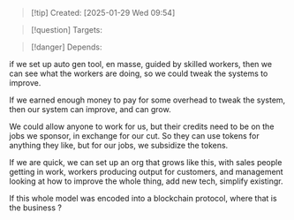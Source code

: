 
>[!tip] Created: [2025-01-29 Wed 09:54]

>[!question] Targets: 

>[!danger] Depends: 

if we set up auto gen tool, en masse, guided by skilled workers, then we can see what the workers are doing, so we could tweak the systems to improve.

If we earned enough money to pay for some overhead to tweak the system, then our system can improve, and can grow.

We could allow anyone to work for us, but their credits need to be on the jobs we sponsor, in exchange for our cut.  So they can use tokens for anything they like, but for our jobs, we subsidize the tokens.

If we are quick, we can set up an org that grows like this, with sales people getting in work, workers producing output for customers, and management looking at how to improve the whole thing, add new tech, simplify existingr.

If this whole model was encoded into a blockchain protocol, where that is the business ?